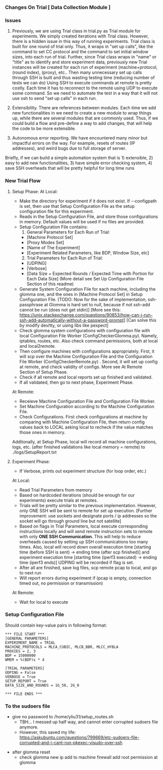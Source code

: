 ### Changes On Trial [ Data Collection Module ]

### Issues
1. 
	Previously, we are using Trial class in trial.py as Trial module for experiments. We simply created iterations with Trial class. 
	However, there is a hidden issue in this way of running experiments. Trial class is built for one round of trial only. 
	Thus, it wraps in "set up calls", like the command to set CC protocol and the command to set initial window sizes, into each run of trial.
	Further, since Trial class wraps in "name" or "title" as to identify and store experiment data, previously new Trial instances will be created for each run of experiment (machine+protocol, (round index), (proxy), etc..
	Then many unnecessary set up calls through SSH is built and thus wasting testing time (reducing number of tests we can do)
	Using SSH to execute commands at remote is pretty costly. Each time it has to reconnect to the remote using UDP to execute some command.
	So we need to automate the test in a way that it will not use ssh to send "set up calls" in each run.

2. 
    Extensibility. There are references between modules. Each time we add new functionalities in we need to create a new module to wrap things up, while there are several modules that are commonly used.
    Thus, if we could build a flow and pre-define a way to add changes, that will help the code to be more extensible. 

3.
    Autonomous error reporting. We have encountered many minor but impactful errors on the way. For example, resets of routes (IP addresses), and weird bugs due to full storage of server. 

Briefly, if we can build a simple automation system that is
    1) extensible, 2) easy to add new functionalities, 3) have simple error checking system, 4) save SSH overheads
that will be pretty helpful for long time runs

### New Trial Flow
1. Setup Phase: 
	At Local: 
	- Make the directory for experiment if it does not exist. If --configpath is set, then use that Setup Configuration File as the setup configuration file for this experiment.
	- Reads in the Setup Configuration File, and store those configurations in memory. Default values will be used if no files are provided.
	- Setup Configuration File contains: 
		1. General Parameters for Each Run of Trial:
		- [Machine Protocol Set]
		- [Proxy Modes Set]
		- [Name of The Experiment]
		- [Experiment Related Parameters, like BDP, Window Size, etc]
		2. Trial Parameters for Each Run of Trial:
		- [UDPING]
		- [Verbose]
		- [Data Size + Expected Rounds / Expected Time with Portion for Each Data Size]
		(More detail see Set Up Configuration File Section of this readme)
	- Generate System Configuration File for each machine, including the glomma one, and the ones in [Machine Protocol Set] in Setup Configuration File.
	[TODO: Now for the sake of implementation, ssh-passphrase at Glomma is hard set to null, because if not ssh-add cannot be run (does not get stdin)]
	[More see this: https://unix.stackexchange.com/questions/90853/how-can-i-run-ssh-add-automatically-without-a-password-prompt]
	[Can solve this by modify dev/tty, or using libs like pexpect]
	- Check glomma system configurations with configuration file with local Configuration File Worker (ConfigCheckerGlomma.py). 
		Namely, iptables, routes, etc. Also check command permissions, both at local and local2remote.
	- Then configure machines with configurations appropriately. 
		First, it will scp over the Machine Configuration File and the Configuration File Worker (ConfigCheckerRemote.py) . 
		Second, it will set up config at remote, and check validity of configs. More see At Remote Section of Setup Phase.
	- Check if all remote and local reports set up finished and validated.
	- If all validated, then go to next phase, Experiment Phase.
	
	At Remote:
	- Receieve Machine Configuration File and Configuration File Worker.
	- Set Machine Configuration according to the Machine Configuration File.
	- Check Configurations. First check configurations at machine by comparing with Machine Configuration File, then return config values back to LOCAL asking local to recheck if the value matches those ones in memory.
	
	Additonally, at Setup Phase, local will record all machine configurations, logs, etc. (after finished validations like local memory = remote) to ./logs/SetupReport.txt

2. Experiment Phase:
	- If Verbose, prints out experiment structure (for loop order, etc.)
	
	At Local:
	- Read Trial Parameters from memory
	- Based on hardcoded iterations (should be enough for our experiments) execute trials at remotes.
	- Trials will be pretty similar to the previous implementation. However, only ONE SSH will be sent to remote for set up execution. 
		[Further improvement: use sockets and designate ports / ip addresses so the socket will go through ground line but not satellite]
	-	Based on flags in Trial Parameters, local execute corresponding instructions locally and will send remote instruction sets to remote with only **ONE SSH Communication**. 
		This will help to reduce overheads caused by setting up SSH communications too many times.
		Also, local will record down overall execution time [starting time (before SSH is sent) -> ending time (after scp finished)]
		and experiment execution time [starting time (iperf3 executed) -> ending time (iperf3 ends)]
		UDPING will be recorded if flag is set.	
	- After all are finished, save log files, scp remote pcap to local, and go to next run
	- Will report errors during experiment if (pcap is empty, connection timed out, no permission or transmission)
	
	At Remote:
	- Wait for local to execute 
	
### Setup Configuration File
Should contain key-value pairs in following format:
```
*** FILE START ***
[GENERAL PARAMETERS]
EXPERIMENT_NAME = TRIAL
MACHINE_PROTOCOLS = MLCA_CUBIC, MLCB_BBR, MLCC_HYBLA
PROXIES = 2, 3
BDP = 15000000
WMEM = %(BDP)s * 4

[TRIAL PARAMETERS]
UDPING = False
VERBOSE = True
SETUP_REPORT = True
DATA_SIZE_AND_ROUNDS = 1G_50, 2G_0

*** FILE ENDS ***
```

### To the sudoers file
- give no password to /home/yliu31/setup_routes.sh
    - TBH... I messed up half way, and cannot enter corrupted sudoers file anymore. 
    - However, this saved my life: https://askubuntu.com/questions/799669/etc-sudoers-file-corrupted-and-i-cant-run-pkexec-visudo-over-ssh

+ after glomma reset 
    - check glomma new ip
    add to machine firewall
    add root permission at glomma
